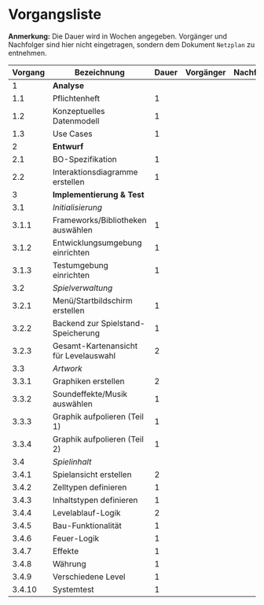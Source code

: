 # Vorgangsliste

**Anmerkung:** Die Dauer wird in Wochen angegeben.
Vorgänger und Nachfolger sind hier nicht eingetragen, sondern dem Dokument `Netzplan` zu entnehmen.

|Vorgang | Bezeichnung | Dauer | Vorgänger | Nachfolger|
|--------|-------------|-------|-----------|-----------|
| 1 | **Analyse** | | | |
| 1.1 | Pflichtenheft | 1 | | |
| 1.2 | Konzeptuelles Datenmodell | 1 | | |
| 1.3 | Use Cases | 1 | | |
| 2 | **Entwurf** | | | |
| 2.1 | BO-Spezifikation | 1 | | |
| 2.2 | Interaktionsdiagramme erstellen | 1 | | |
| 3 | **Implementierung & Test** | | | |
| 3.1 | _Initialisierung_ | | | |
| 3.1.1 | Frameworks/Bibliotheken auswählen | 1 | | |
| 3.1.2 | Entwicklungsumgebung einrichten | 1 | | |
| 3.1.3 | Testumgebung einrichten | 1 | | |
| 3.2 | _Spielverwaltung_ | | | |
| 3.2.1 | Menü/Startbildschirm erstellen | 1 | | |
| 3.2.2 | Backend zur Spielstand-Speicherung | 1 | | |
| 3.2.3 | Gesamt-Kartenansicht für Levelauswahl | 2 | | |
| 3.3 | _Artwork_ | | | |
| 3.3.1 | Graphiken erstellen | 2 | | |
| 3.3.2 | Soundeffekte/Musik auswählen | 1 | | |
| 3.3.3 | Graphik aufpolieren (Teil 1) | 1 | | |
| 3.3.4 | Graphik aufpolieren (Teil 2) | 1 | | |
| 3.4 | _Spielinhalt_ | | | |
| 3.4.1 | Spielansicht erstellen | 2 | | |
| 3.4.2 | Zelltypen definieren | 1 | | |
| 3.4.3 | Inhaltstypen definieren | 1 | | |
| 3.4.4 | Levelablauf-Logik | 2 | | |
| 3.4.5 | Bau-Funktionalität | 1 | | |
| 3.4.6 | Feuer-Logik | 1 | | |
| 3.4.7 | Effekte | 1 | | |
| 3.4.8 | Währung | 1 | | |
| 3.4.9 | Verschiedene Level | 1 | | |
| 3.4.10 | Systemtest | 1 | | |
